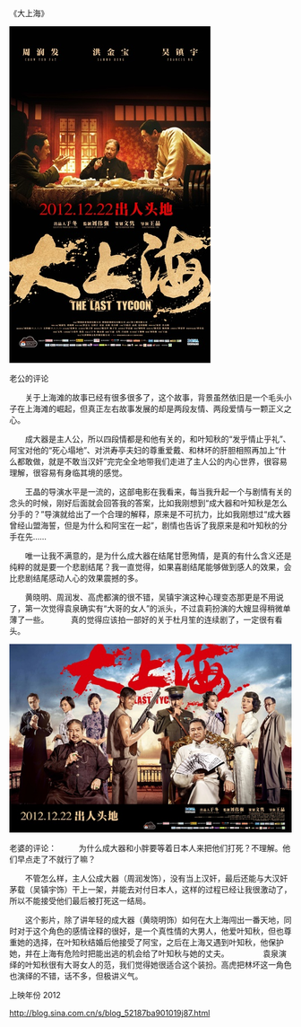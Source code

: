 《大上海》

			
![](./img/52187ba9td81fe520190d&690.jpg)

老公的评论
 

　　关于上海滩的故事已经有很多很多了，这个故事，背景虽然依旧是一个毛头小子在上海滩的崛起，但真正左右故事发展的却是两段友情、两段爱情与一颗正义之心。
 

　　成大器是主人公，所以四段情都是和他有关的，和叶知秋的“发乎情止乎礼”、阿宝对他的“死心塌地”、对洪寿亭夫妇的尊重爱戴、和林坏的肝胆相照再加上“什么都敢做，就是不敢当汉奸”完完全全地带我们走进了主人公的内心世界，很容易理解，很容易有身临其境的感觉。
 

　　王晶的导演水平是一流的，这部电影在我看来，每当我升起一个与剧情有关的念头的时候，刚好后面就会回答我的答案，比如我刚想到“成大器和叶知秋是怎么分手的？”导演就给出了一个合理的解释，原来是不可抗力，比如我刚想过“成大器曾经山盟海誓，但是为什么和阿宝在一起”，剧情也告诉了我原来是和叶知秋的分手在先……
 

　　唯一让我不满意的，是为什么成大器在结尾甘愿殉情，是真的有什么含义还是纯粹的就是要一个悲剧结尾？我一直觉得，如果喜剧结尾能够做到感人的效果，会比悲剧结尾感动人心的效果震撼的多。
 

　　黄晓明、周润发、高虎都演的很不错，吴镇宇演这种心理变态那更是不用说了，第一次觉得袁泉确实有“大哥的女人”的派头，不过袁莉扮演的大嫂显得稍微单薄了一些。
 
　　真的觉得应该拍一部好的关于杜月笙的连续剧了，一定很有看头。

![](./img/52187ba9td81fe9daf297&690.jpg)

老婆的评论：
 
　　为什么成大器和小胖要等着日本人来把他们打死？不理解。他们早点走了不就行了嘛？
 

　　不管怎么样，主人公成大器（周润发饰），没有当上汉奸，最后还能与大汉奸茅载（吴镇宇饰）干上一架，并能去对付日本人，这样的过程已经让我很激动了，所以不能接受他们最后被打死这一结局。
 

　　这个影片，除了讲年轻的成大器（黄晓明饰）如何在大上海闯出一番天地，同时对于这个角色的感情诠释的很好，是一个真性情的大男人，他爱叶知秋，但也尊重她的选择，在叶知秋结婚后他接受了阿宝，之后在上海又遇到叶知秋，他保护她，并在上海有危险时把能出逃的机会给了叶知秋与她的丈夫。　　
 
　　袁泉演绎的叶知秋很有大哥女人的范，我们觉得她很适合这个装扮。高虎把林坏这一角色也演绎的不错，话不多，但极讲义气。

上映年份 2012							
		
http://blog.sina.com.cn/s/blog_52187ba901019j87.html
